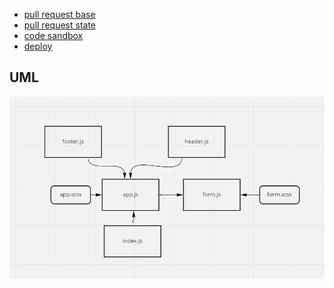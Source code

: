 - [pull request base](https://github.com/Saraaltaweel/resty/pull/1)
- [pull request state](https://github.com/Saraaltaweel/resty/pull/2)
- [code sandbox](https://codesandbox.io/s/optimistic-kare-uyzx4)
- [deploy](https://resty-app-test.netlify.app/)
## UML
![](umlRESTy.PNG)
